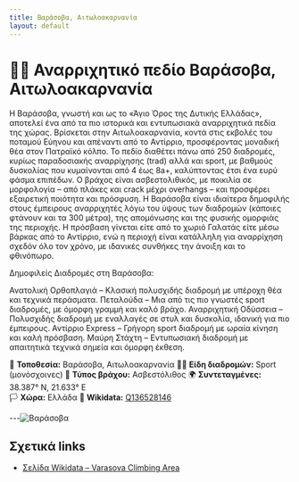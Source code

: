 ```yaml
---
title: Βαράσοβα, Αιτωλοακαρνανία
layout: default
---
```


# 🧗‍♀️ Αναρριχητικό πεδίο Βαράσοβα, Αιτωλοακαρνανία

Η Βαράσοβα, γνωστή και ως το «Άγιο Όρος της Δυτικής Ελλάδας», αποτελεί ένα από τα πιο ιστορικά και εντυπωσιακά αναρριχητικά πεδία της χώρας. Βρίσκεται στην Αιτωλοακαρνανία, κοντά στις εκβολές του ποταμού Εύηνου και απέναντι από το Αντίρριο, προσφέροντας μοναδική θέα στον Πατραϊκό κόλπο. 
Το πεδίο διαθέτει πάνω από 250 διαδρομές, κυρίως παραδοσιακής αναρρίχησης (trad) αλλά και sport, με βαθμούς δυσκολίας που κυμαίνονται από 4 έως 8a+, καλύπτοντας έτσι ένα ευρύ φάσμα επιπέδων.
Ο βράχος είναι ασβεστολιθικός, με ποικιλία σε μορφολογία – από πλάκες και crack μέχρι overhangs – και προσφέρει εξαιρετική ποιότητα και πρόσφυση. Η Βαράσοβα είναι ιδιαίτερα δημοφιλής στους έμπειρους αναρριχητές λόγω του ύψους των διαδρομών (κάποιες φτάνουν και τα 300 μέτρα), της απομόνωσης και της φυσικής ομορφιάς της περιοχής. Η πρόσβαση γίνεται είτε από το χωριό Γαλατάς είτε μέσω βάρκας από το Αντίρριο, ενώ η περιοχή είναι κατάλληλη για αναρρίχηση σχεδόν όλο τον χρόνο, με ιδανικές συνθήκες την άνοιξη και το φθινόπωρο.

Δημοφιλείς Διαδρομές στη Βαράσοβα:

Ανατολική Ορθοπλαγιά – Κλασική πολυσχιδής διαδρομή με υπέροχη θέα και τεχνικά περάσματα.
Πεταλούδα – Μια από τις πιο γνωστές sport διαδρομές, με όμορφη γραμμή και καλό βράχο.
Αναρριχητική Οδύσσεια – Πολυσχιδής διαδρομή με εναλλαγές σε στυλ και δυσκολία, ιδανική για πιο έμπειρους.
Αντίρριο Express – Γρήγορη sport διαδρομή με ωραία κίνηση και καλή πρόσβαση.
Μαύρη Στάχτη – Εντυπωσιακή διαδρομή με απαιτητικά τεχνικά σημεία και όμορφη έκθεση.

📍 **Τοποθεσία:** Βαράσοβα, Αιτωλοακαρνανία 
🧗‍♀️ **Είδη διαδρομών:** Sport (μονόσχοινες) 
🧱 **Τύπος βράχου:** Ασβεστόλιθος 
🌍 **Συντεταγμένες:** 38.387° N, 21.633° E  
🏳️ **Χώρα:**  Ελλάδα 
🔗 **Wikidata:** [Q136528146](https://www.wikidata.org/wiki/Q136528146)

---![Βαράσοβα](https://github.com/user-attachments/assets/dc24c19a-c3e5-4e5f-aeac-80ce605549b1)

## Σχετικά links

- [Σελίδα Wikidata – Varasova Climbing Area](https://www.wikidata.org/wiki/Q136528146)  


